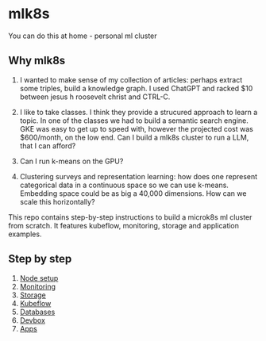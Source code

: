 # mlk8s
You can do this at home - personal ml cluster

## Why mlk8s
1. I wanted to make sense of my collection of articles: perhaps extract some triples, build a knowledge graph. I used ChatGPT and racked $10 between jesus h roosevelt christ and CTRL-C. 

2. I like to take classes. I think they provide a strucured approach to learn a topic. In one of the classes we had to build a semantic search engine. GKE was easy to get up to speed with, however the projected cost was $600/month, on the low end.
Can I build a mlk8s cluster to run a LLM, that I can afford?

3. Can I run k-means on the GPU?

4. Clustering surveys and representation learning: how does one represent categorical data in a continuous space so we can use k-means. Embedding space could be as big a 40,000 dimensions. How can we scale this horizontally? 

This repo contains step-by-step instructions to build a microk8s ml cluster from scratch. It features kubeflow, monitoring, storage and application examples.

## Step by step
1. [Node setup](/docs/node-setup/node-setup.md)
2. [Monitoring](/docs/monitoring/monitoring.md)
3. [Storage](/docs/storage/storage.md)
4. [Kubeflow](/docs/kubeflow/kubeflow.md)
5. [Databases](/docs/databases/databases.md)
5. [Devbox](/docs/devbox/devbox.md)
6. [Apps](/docs/apps/apps.md)


